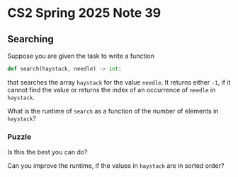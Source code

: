 # CS2 Spring 2025 Note 39

## Searching

Suppose you are given the task to write a function

```python
def search(haystack, needle) -> int:
```

that searches the array `haystack` for the value `needle`.  It returns either
`-1`, if it cannot find the value or returns the index of an occurrence of
`needle` in `haystack`.

What is the runtime of `search` as a function of the number of elements in
`haystack`?

### Puzzle

Is this the best you can do?

Can you improve the runtime, if the values in `haystack` are in sorted order?
